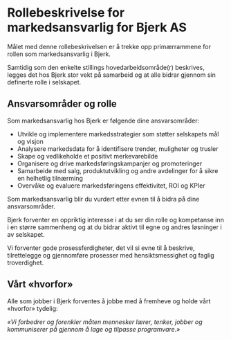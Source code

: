 # Rollebeskrivelse for markedsansvarlig for Bjerk AS

Målet med denne rollebeskrivelsen er å trekke opp primærrammene for rollen som
markedsansvarlig i Bjerk.

Samtidig som den enkelte stillings hovedarbeidsområde(r) beskrives, legges det
hos Bjerk stor vekt på samarbeid og at alle bidrar gjennom sin definerte rolle i
selskapet.

## Ansvarsområder og rolle

Som markedsansvarlig hos Bjerk er følgende dine ansvarsområder:

- Utvikle og implementere markedsstrategier som støtter selskapets mål og visjon
- Analysere markedsdata for å identifisere trender, muligheter og trusler
- Skape og vedlikeholde et positivt merkevarebilde
- Organisere og drive markedsføringskampanjer og promoteringer
- Samarbeide med salg, produktutvikling og andre avdelinger for å sikre en
  helhetlig tilnærming
- Overvåke og evaluere markedsføringens effektivitet, ROI og KPIer

Som markedsansvarlig blir du vurdert etter evnen til å bidra på dine
ansvarsområder.

Bjerk forventer en oppriktig interesse i at du ser din rolle og kompetanse inn i
en større sammenheng og at du bidrar aktivt til egne og andres løsninger i av
selskapet.

Vi forventer gode prosessferdigheter, det vil si evne til å beskrive,
tilrettelegge og gjennomføre prosesser med hensiktsmessighet og faglig
troverdighet.

## Vårt «hvorfor»

Alle som jobber i Bjerk forventes å jobbe med å fremheve og holde vårt «hvorfor»
tydelig:

_«Vi forbedrer og forenkler måten mennesker lærer, tenker, jobber og
kommuniserer på gjennom å lage og tilpasse programvare.»_
